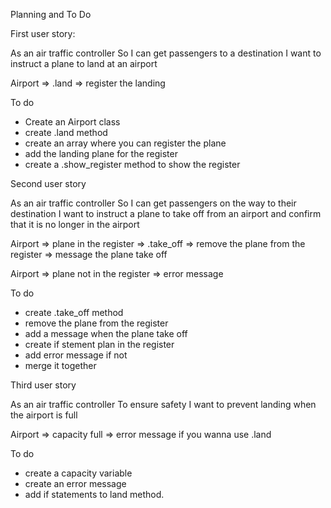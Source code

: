 Planning and To Do


First user story:

As an air traffic controller
So I can get passengers to a destination
I want to instruct a plane to land at an airport


Airport => .land => register the landing


To do

- Create an Airport class
- create .land method
- create an array where you can register the plane
- add the landing plane for the register
- create a .show_register method to show the register

Second user story

As an air traffic controller
So I can get passengers on the way to their destination
I want to instruct a plane to take off from an airport and confirm that it is no longer in the airport

Airport => plane in the register => .take_off => remove the plane from the register => message the plane take off

Airport => plane not in the register => error message

To do

- create .take_off method
- remove the plane from the register
- add a message when the plane take off
- create if stement plan in the register
- add error message if not
- merge it together

Third user story

As an air traffic controller
To ensure safety
I want to prevent landing when the airport is full


Airport => capacity full => error message if you wanna use .land

To do

- create a capacity variable
- create an error message
- add if statements to land method.